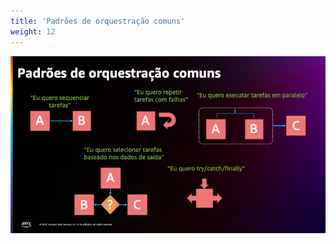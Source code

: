 ```yaml
---
title: 'Padrões de orquestração comuns'
weight: 12
---
```


![Padrões de orquestração comuns](/static/img/intro/pt-br/common-patterns.png)
